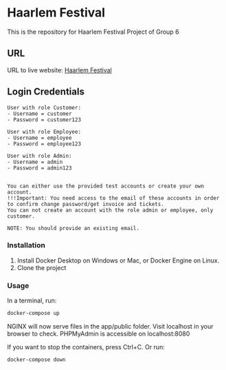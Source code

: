# Haarlem Festival 
This is the repository for Haarlem Festival Project of Group 6

## URL
URL to live website: [Haarlem Festival](https://hf6.000webhostapp.com/page/festival)

## Login Credentials
```
User with role Customer:
- Username = customer
- Password = customer123

User with role Employee:
- Username = employee
- Password = employee123

User with role Admin:
- Username = admin
- Password = admin123


You can either use the provided test accounts or create your own account. 
!!!Important: You need access to the email of these accounts in order to confirm change password/get invoice and tickets.
You can not create an account with the role admin or employee, only customer.

NOTE: You should provide an existing email.
```

### Installation
1. Install Docker Desktop on Windows or Mac, or Docker Engine on Linux.
1. Clone the project

### Usage
In a terminal, run:
```bash
docker-compose up
```

NGINX will now serve files in the app/public folder. Visit localhost in your browser to check.
PHPMyAdmin is accessible on localhost:8080

If you want to stop the containers, press Ctrl+C. 
Or run:
```bash
docker-compose down
```